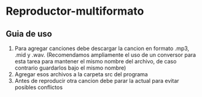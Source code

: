 # Reproductor-multiformato

## Guia de uso
1. Para agregar canciones debe descargar la cancion en formato .mp3, .mid y .wav. 
(Recomendamos ampliamente el uso de un conversor para esta tarea para mantener el mismo nombre del archivo, de caso contrario guardarlos bajo el mismo nombre)
2. Agregar esos archivos a la carpeta src del programa
3. Antes de reproducir otra cancion debe parar la actual para evitar posibles conflictos

